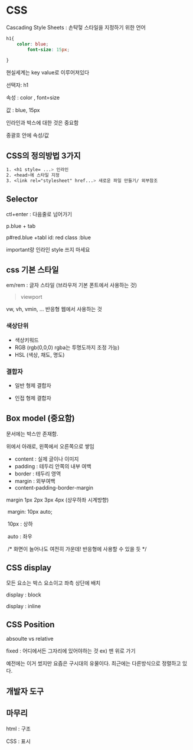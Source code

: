 # CSS

Cascading Style Sheets : 손탹헣 스타일을 지정하기 위한 언어

```css
h1{
    color: blue;
        font-size: 15px;
    
}
```

현실세계는 key value로 이루어져있다

선택자: h1

속성 : color , font=size

값 : blue, 15px



인라인과 박스에 대한 것은 중요함 



중괄호 안에 속성/값

## CSS의 정의방법 3가지

```css
1. <h1 style= ...> 인라인
2. <head>에 스타일 지정
3. <link rel="stylesheet" href...> 새로운 파일 만들기/ 외부참조
```



## Selector





ctl+enter : 다음줄로 넘어가기 

p.blue + tab

p#red.blue +tabl id: red class :blue





important랑 인라인 style 쓰지 마세요 



## css 기본 스타일

em/rem : 글자 스타일 (브라우저 기본 폰트에서 사용하는 것)

> viewport

vw, vh, vmin, ... 반응형 웹에서 사용하는 것 



### 색상단위

- 색상키워드
- RGB (rgb(0,0,0) rgba는 투명도까지 조정 가능)
- HSL (색상, 채도, 명도)

### 결합자

- 일반 형제 결합자

- 인접 형제 결합자



## Box model (중요함)

문서에는 박스만 존재함. 

위에서 아래로, 왼쪽에서 오른쪽으로 쌓임

- content : 실제 글이나 이미지
- padding : 테두리 안쪽의 내부 여백
- border : 테두리 영역
- margin : 외부여백
- content-padding-border-margin

margin 1px 2px 3px 4px (상우하좌 시계방향)





​      margin: 10px auto;

​	10px : 상하 

​	auto : 좌우 

​      /* 화면이 늘어나도 여전히 가운데! 반응형에 사용할 수 있을 듯 */





## CSS display

모든 요소는 박스 요소이고 좌측 상단에 배치 



display : block

display : inline





## CSS Position

absoulte vs relative



fixed : 어디에서든 그자리에 있어야하는 것 ex) 맨 위로 가기 



예전에는 이거 썼지만 요즘은 구시대의 유물이다. 최근에는 다른방식으로 정렬하고 있다.



## 개발자 도구 





## 마무리

html : 구조

CSS : 표시 